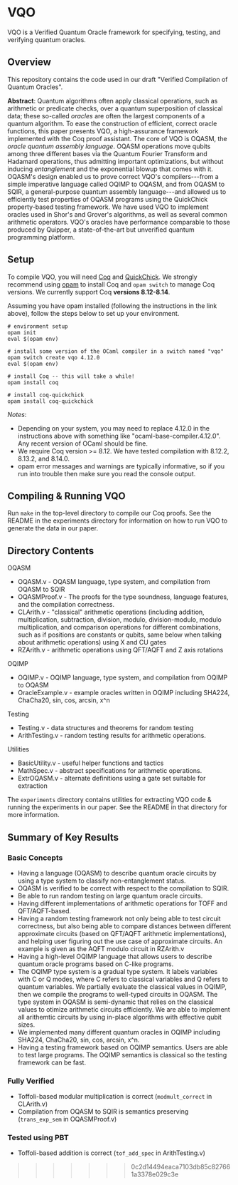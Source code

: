 # VQO

VQO is a Verified Quantum Oracle framework for specifying, testing, and verifying quantum oracles.

## Overview

This repository contains the code used in our draft "Verified Compilation of Quantum Oracles".

**Abstract**: Quantum algorithms often apply classical operations, such as arithmetic or predicate checks, over a quantum superposition of classical data; these so-called *oracles* are often the largest components of a quantum algorithm. To ease the construction of efficient, correct oracle functions, this paper presents VQO, a high-assurance framework implemented with the Coq proof assistant. The core of VQO is OQASM, the *oracle quantum assembly language*. OQASM operations move qubits among three different bases via the Quantum Fourier Transform and Hadamard operations, thus admitting important optimizations, but without inducing *entanglement* and the exponential blowup that comes with it. OQASM's design enabled us to prove correct VQO's compilers---from a simple imperative language called OQIMP to OQASM, and from OQASM to SQIR, a general-purpose quantum assembly language---and allowed us to efficiently test properties of OQASM programs using the QuickChick property-based testing framework. We have used VQO to implement oracles used in Shor's and Grover's algorithms, as well as several common arithmetic operators. VQO's oracles have performance comparable to those produced by Quipper, a state-of-the-art but unverified quantum programming platform.

## Setup

To compile VQO, you will need [Coq](https://coq.inria.fr/) and [QuickChick](https://github.com/QuickChick/QuickChick). We strongly recommend using [opam](https://opam.ocaml.org/doc/Install.html) to install Coq and `opam switch` to manage Coq versions. We currently support Coq **versions 8.12-8.14**.

Assuming you have opam installed (following the instructions in the link above), follow the steps below to set up your environment.
```
# environment setup
opam init
eval $(opam env)

# install some version of the OCaml compiler in a switch named "vqo"
opam switch create vqo 4.12.0
eval $(opam env)

# install Coq -- this will take a while!
opam install coq

# install coq-quickchick
opam install coq-quickchick
```

*Notes*:
* Depending on your system, you may need to replace 4.12.0 in the instructions above with something like "ocaml-base-compiler.4.12.0". Any recent version of OCaml should be fine. 
* We require Coq version >= 8.12. We have tested compilation with 8.12.2, 8.13.2, and 8.14.0.
* opam error messages and warnings are typically informative, so if you run into trouble then make sure you read the console output.

## Compiling & Running VQO

Run `make` in the top-level directory to compile our Coq proofs. See the README in the experiments directory for information on how to run VQO to generate the data in our paper.

## Directory Contents

OQASM
* OQASM.v - OQASM language, type system, and compilation from OQASM to SQIR
* OQASMProof.v - The proofs for the type soundness, language features, and the compilation correctness.
* CLArith.v - "classical" arithmetic operations (including addition, multiplication, subtraction, division, modulo, division-modulo, modulo multiplication, and comparison operations for different combinations, such as if positions are constants or qubits, same below when talking about arithmetic operations) using X and CU gates
* RZArith.v - arithmetic operations using QFT/AQFT and Z axis rotations

OQIMP
* OQIMP.v - OQIMP language, type system, and compilation from OQIMP to OQASM
* OracleExample.v - example oracles written in OQIMP including SHA224, ChaCha20, sin, cos, arcsin, x^n

Testing
* Testing.v - data structures and theorems for random testing
* ArithTesting.v - random testing results for arithmetic operations.

Utilities
* BasicUtility.v - useful helper functions and tactics
* MathSpec.v - abstract specifications for arithmetic operations.
* ExtrOQASM.v - alternate definitions using a gate set suitable for extraction 

The `experiments` directory contains utilities for extracting VQO code & running the experiments in our paper. See the README in that directory for more information.

## Summary of Key Results

### Basic Concepts

* Having a language (OQASM) to describe quantum oracle circuits by using a type system to classify non-entanglement status.
* OQASM is verified to be correct with respect to the compilation to SQIR.
* Be able to run random testing on large quantum oracle circuits.
* Having different implementations of arithmetic operations for TOFF and QFT/AQFT-based.
* Having a random testing framework not only being able to test circuit correctness, but also being able to compare distances between different approximate circuits (based on QFT/AQFT arithmetic implementations), and helping user figuring out the use case of approximate circuits. An example is given as the AQFT modulo circuit in RZArith.v
* Having a high-level OQIMP language that allows users to describe quantum oracle programs based on C-like programs.
* The OQIMP type system is a gradual type system. It labels variables with C or Q modes, where C refers to classical variables and Q refers to quantum variables. We partially evaluate the classical values in OQIMP, then we compile the programs to well-typed circuits in OQASM. The type system in OQASM is semi-dynamic that relies on the classical values to otimize arithmetic circuits efficiently. We are able to implement all arithemtic circuits by using in-place algorithms with effective qubit sizes.
* We implemented many different quantum oracles in OQIMP including SHA224, ChaCha20, sin, cos, arcsin, x^n.
* Having a testing framework based on OQIMP semantics. Users are able to test large programs. The OQIMP semantics is classical so the testing framework can be fast.

### Fully Verified
* Toffoli-based modular multiplication is correct (`modmult_correct` in CLArith.v)
* Compilation from OQASM to SQIR is semantics preserving (`trans_exp_sem` in OQASMProof.v)

### Tested using PBT
* Toffoli-based addition is correct (`tof_add_spec` in ArithTesting.v)
>>>>>>> 0c2d14494eaca7103db85c827661a3378e029c3e
